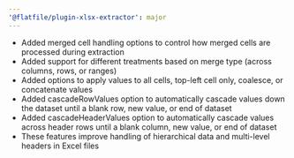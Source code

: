 ```yaml
---
'@flatfile/plugin-xlsx-extractor': major
---
```


- Added merged cell handling options to control how merged cells are processed during extraction
- Added support for different treatments based on merge type (across columns, rows, or ranges)
- Added options to apply values to all cells, top-left cell only, coalesce, or concatenate values
- Added cascadeRowValues option to automatically cascade values down the dataset until a blank row, new value, or end of dataset
- Added cascadeHeaderValues option to automatically cascade values across header rows until a blank column, new value, or end of dataset
- These features improve handling of hierarchical data and multi-level headers in Excel files